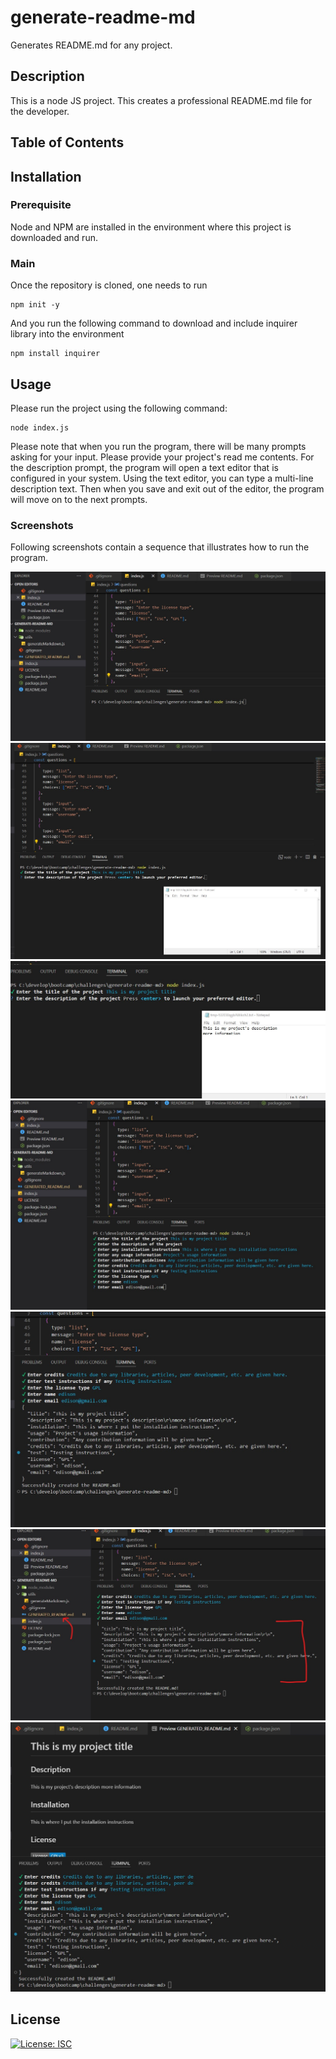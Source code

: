 # generate-readme-md

Generates README.md for any project.

## Description

This is a node JS project. This creates a professional README.md file for the developer.

## Table of Contents

## Installation

### Prerequisite

Node and NPM are installed in the environment where this project is downloaded and run.

### Main

Once the repository is cloned, one needs to run

```console
npm init -y
```

And you run the following command to download and include inquirer library into the environment

```console
npm install inquirer
```

## Usage

Please run the project using the following command:

```console
node index.js
```

Please note that when you run the program, there will be many prompts asking for your input.
Please provide your project's read me contents.
For the description prompt, the program will open a text editor that is configured in your system.
Using the text editor, you can type a multi-line description text.
Then when you save and exit out of the editor, the program will move on to the next prompts.

### Screenshots

Following screenshots contain a sequence that illustrates how to run the program.

![How to run](/images/001.jpg?raw=true "1")
![How to run](/images/002.jpg?raw=true "2")
![How to run](/images/003.jpg?raw=true "3")
![How to run](/images/004.jpg?raw=true "4")
![How to run](/images/005.jpg?raw=true "5")
![How to run](/images/006.jpg?raw=true "6")
![How to run](/images/007.jpg?raw=true "7")

## License

[![License: ISC](https://img.shields.io/badge/License-ISC-blue.svg)](https://opensource.org/licenses/ISC)

